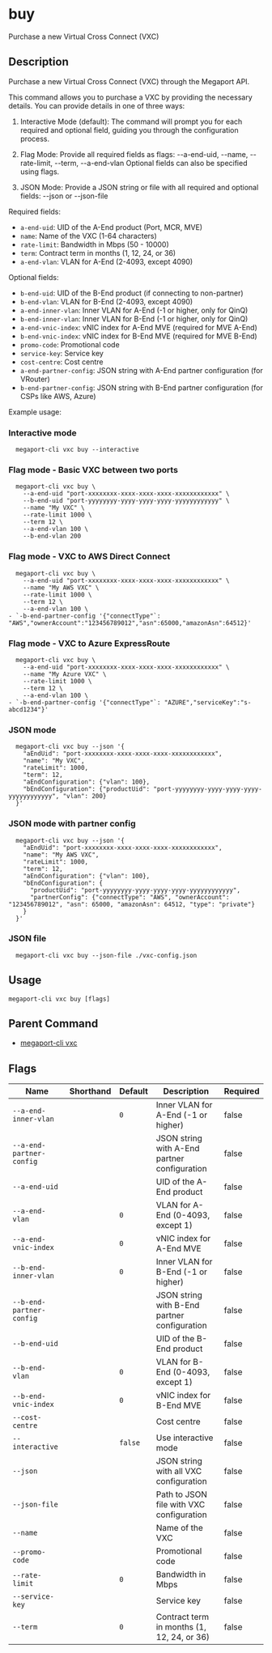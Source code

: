 # buy

Purchase a new Virtual Cross Connect (VXC)

## Description

Purchase a new Virtual Cross Connect (VXC) through the Megaport API.

This command allows you to purchase a VXC by providing the necessary details.
You can provide details in one of three ways:

1. Interactive Mode (default):
   The command will prompt you for each required and optional field, guiding you through the configuration process.

2. Flag Mode:
   Provide all required fields as flags:
   --a-end-uid, --name, --rate-limit, --term, --a-end-vlan
   Optional fields can also be specified using flags.

3. JSON Mode:
   Provide a JSON string or file with all required and optional fields:
   --json <json-string> or --json-file <path>

Required fields:
- `a-end-uid`: UID of the A-End product (Port, MCR, MVE)
- `name`: Name of the VXC (1-64 characters)
- `rate-limit`: Bandwidth in Mbps (50 - 10000)
- `term`: Contract term in months (1, 12, 24, or 36)
- `a-end-vlan`: VLAN for A-End (2-4093, except 4090)

Optional fields:
- `b-end-uid`: UID of the B-End product (if connecting to non-partner)
- `b-end-vlan`: VLAN for B-End (2-4093, except 4090)
- `a-end-inner-vlan`: Inner VLAN for A-End (-1 or higher, only for QinQ)
- `b-end-inner-vlan`: Inner VLAN for B-End (-1 or higher, only for QinQ)
- `a-end-vnic-index`: vNIC index for A-End MVE (required for MVE A-End)
- `b-end-vnic-index`: vNIC index for B-End MVE (required for MVE B-End)
- `promo-code`: Promotional code
- `service-key`: Service key
- `cost-centre`: Cost centre
- `a-end-partner-config`: JSON string with A-End partner configuration (for VRouter)
- `b-end-partner-config`: JSON string with B-End partner configuration (for CSPs like AWS, Azure)

Example usage:

### Interactive mode
```
  megaport-cli vxc buy --interactive

```

### Flag mode - Basic VXC between two ports
```
  megaport-cli vxc buy \
    --a-end-uid "port-xxxxxxxx-xxxx-xxxx-xxxx-xxxxxxxxxxxx" \
    --b-end-uid "port-yyyyyyyy-yyyy-yyyy-yyyy-yyyyyyyyyyyy" \
    --name "My VXC" \
    --rate-limit 1000 \
    --term 12 \
    --a-end-vlan 100 \
    --b-end-vlan 200

```

### Flag mode - VXC to AWS Direct Connect
```
  megaport-cli vxc buy \
    --a-end-uid "port-xxxxxxxx-xxxx-xxxx-xxxx-xxxxxxxxxxxx" \
    --name "My AWS VXC" \
    --rate-limit 1000 \
    --term 12 \
    --a-end-vlan 100 \
- `-b-end-partner-config '{"connectType"`: "AWS","ownerAccount":"123456789012","asn":65000,"amazonAsn":64512}'

```

### Flag mode - VXC to Azure ExpressRoute
```
  megaport-cli vxc buy \
    --a-end-uid "port-xxxxxxxx-xxxx-xxxx-xxxx-xxxxxxxxxxxx" \
    --name "My Azure VXC" \
    --rate-limit 1000 \
    --term 12 \
    --a-end-vlan 100 \
- `-b-end-partner-config '{"connectType"`: "AZURE","serviceKey":"s-abcd1234"}'

```

### JSON mode
```
  megaport-cli vxc buy --json '{
    "aEndUid": "port-xxxxxxxx-xxxx-xxxx-xxxx-xxxxxxxxxxxx",
    "name": "My VXC",
    "rateLimit": 1000,
    "term": 12,
    "aEndConfiguration": {"vlan": 100},
    "bEndConfiguration": {"productUid": "port-yyyyyyyy-yyyy-yyyy-yyyy-yyyyyyyyyyyy", "vlan": 200}
  }'

```

### JSON mode with partner config
```
  megaport-cli vxc buy --json '{
    "aEndUid": "port-xxxxxxxx-xxxx-xxxx-xxxx-xxxxxxxxxxxx",
    "name": "My AWS VXC",
    "rateLimit": 1000,
    "term": 12,
    "aEndConfiguration": {"vlan": 100},
    "bEndConfiguration": {
      "productUid": "port-yyyyyyyy-yyyy-yyyy-yyyy-yyyyyyyyyyyy",
      "partnerConfig": {"connectType": "AWS", "ownerAccount": "123456789012", "asn": 65000, "amazonAsn": 64512, "type": "private"}
    }
  }'

```

### JSON file
```
  megaport-cli vxc buy --json-file ./vxc-config.json

```



## Usage

```
megaport-cli vxc buy [flags]
```



## Parent Command

* [megaport-cli vxc](megaport-cli_vxc.md)




## Flags

| Name | Shorthand | Default | Description | Required |
|------|-----------|---------|-------------|----------|
| `--a-end-inner-vlan` |  | `0` | Inner VLAN for A-End (-1 or higher) | false |
| `--a-end-partner-config` |  |  | JSON string with A-End partner configuration | false |
| `--a-end-uid` |  |  | UID of the A-End product | false |
| `--a-end-vlan` |  | `0` | VLAN for A-End (0-4093, except 1) | false |
| `--a-end-vnic-index` |  | `0` | vNIC index for A-End MVE | false |
| `--b-end-inner-vlan` |  | `0` | Inner VLAN for B-End (-1 or higher) | false |
| `--b-end-partner-config` |  |  | JSON string with B-End partner configuration | false |
| `--b-end-uid` |  |  | UID of the B-End product | false |
| `--b-end-vlan` |  | `0` | VLAN for B-End (0-4093, except 1) | false |
| `--b-end-vnic-index` |  | `0` | vNIC index for B-End MVE | false |
| `--cost-centre` |  |  | Cost centre | false |
| `--interactive` |  | `false` | Use interactive mode | false |
| `--json` |  |  | JSON string with all VXC configuration | false |
| `--json-file` |  |  | Path to JSON file with VXC configuration | false |
| `--name` |  |  | Name of the VXC | false |
| `--promo-code` |  |  | Promotional code | false |
| `--rate-limit` |  | `0` | Bandwidth in Mbps | false |
| `--service-key` |  |  | Service key | false |
| `--term` |  | `0` | Contract term in months (1, 12, 24, or 36) | false |



